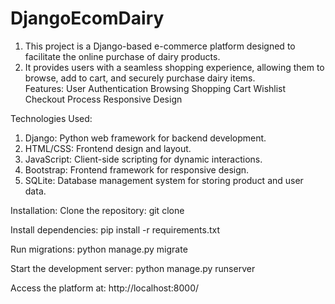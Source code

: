 # DjangoEcomDairy 
1. This project is a Django-based e-commerce platform designed to facilitate the online purchase of dairy products. 
2. It provides users with a seamless shopping experience, allowing them to browse, add to cart, and securely purchase dairy items.  
Features:
User Authentication
Browsing
Shopping Cart
Wishlist
Checkout Process
Responsive Design

Technologies Used: 
1. Django: Python web framework for backend development.
2. HTML/CSS: Frontend design and layout.
3. JavaScript: Client-side scripting for dynamic interactions.
4. Bootstrap: Frontend framework for responsive design.
5. SQLite: Database management system for storing product and user data.

Installation: 
Clone the repository: git clone

Install dependencies: 
pip install -r requirements.txt

Run migrations: 
python manage.py migrate

Start the development server: 
python manage.py runserver

Access the platform at: 
http://localhost:8000/
